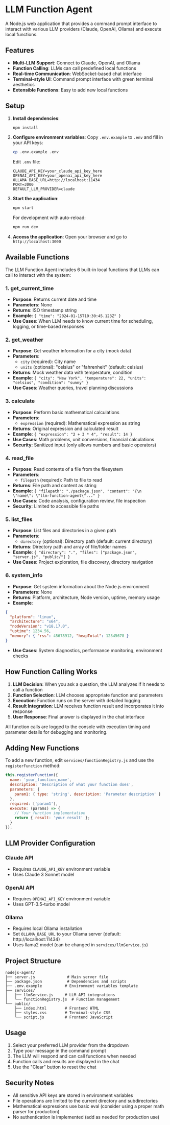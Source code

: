 # LLM Function Agent

A Node.js web application that provides a command prompt interface to interact with various LLM providers (Claude, OpenAI, Ollama) and execute local functions.

## Features

- **Multi-LLM Support**: Connect to Claude, OpenAI, and Ollama
- **Function Calling**: LLMs can call predefined local functions
- **Real-time Communication**: WebSocket-based chat interface
- **Terminal-style UI**: Command prompt interface with green terminal aesthetics
- **Extensible Functions**: Easy to add new local functions

## Setup

1. **Install dependencies**:
   ```bash
   npm install
   ```

2. **Configure environment variables**:
   Copy `.env.example` to `.env` and fill in your API keys:
   ```bash
   cp .env.example .env
   ```

   Edit `.env` file:
   ```
   CLAUDE_API_KEY=your_claude_api_key_here
   OPENAI_API_KEY=your_openai_api_key_here
   OLLAMA_BASE_URL=http://localhost:11434
   PORT=3000
   DEFAULT_LLM_PROVIDER=claude
   ```

3. **Start the application**:
   ```bash
   npm start
   ```
   
   For development with auto-reload:
   ```bash
   npm run dev
   ```

4. **Access the application**:
   Open your browser and go to `http://localhost:3000`

## Available Functions

The LLM Function Agent includes 6 built-in local functions that LLMs can call to interact with the system:

### 1. **get_current_time**
- **Purpose**: Returns current date and time
- **Parameters**: None
- **Returns**: ISO timestamp string
- **Example**: `{ "time": "2024-01-15T10:30:45.123Z" }`
- **Use Cases**: When LLM needs to know current time for scheduling, logging, or time-based responses

### 2. **get_weather**
- **Purpose**: Get weather information for a city (mock data)
- **Parameters**: 
  - `city` (required): City name
  - `units` (optional): "celsius" or "fahrenheit" (default: celsius)
- **Returns**: Mock weather data with temperature, condition
- **Example**: `{ "city": "New York", "temperature": 22, "units": "celsius", "condition": "sunny" }`
- **Use Cases**: Weather queries, travel planning discussions

### 3. **calculate**
- **Purpose**: Perform basic mathematical calculations
- **Parameters**: 
  - `expression` (required): Mathematical expression as string
- **Returns**: Original expression and calculated result
- **Example**: `{ "expression": "2 + 3 * 4", "result": 14 }`
- **Use Cases**: Math problems, unit conversions, financial calculations
- **Security**: Sanitized input (only allows numbers and basic operators)

### 4. **read_file**
- **Purpose**: Read contents of a file from the filesystem
- **Parameters**: 
  - `filepath` (required): Path to file to read
- **Returns**: File path and content as string
- **Example**: `{ "filepath": "./package.json", "content": "{\n  \"name\": \"llm-function-agent\"..." }`
- **Use Cases**: Code analysis, configuration review, file inspection
- **Security**: Limited to accessible file paths

### 5. **list_files**
- **Purpose**: List files and directories in a given path
- **Parameters**: 
  - `directory` (optional): Directory path (default: current directory)
- **Returns**: Directory path and array of file/folder names
- **Example**: `{ "directory": ".", "files": ["package.json", "server.js", "public/"] }`
- **Use Cases**: Project exploration, file discovery, directory navigation

### 6. **system_info**
- **Purpose**: Get system information about the Node.js environment
- **Parameters**: None
- **Returns**: Platform, architecture, Node version, uptime, memory usage
- **Example**: 
```json
{
  "platform": "linux",
  "architecture": "x64", 
  "nodeVersion": "v18.17.0",
  "uptime": 1234.56,
  "memory": { "rss": 45678912, "heapTotal": 12345678 }
}
```
- **Use Cases**: System diagnostics, performance monitoring, environment checks

## How Function Calling Works

1. **LLM Decision**: When you ask a question, the LLM analyzes if it needs to call a function
2. **Function Selection**: LLM chooses appropriate function and parameters
3. **Execution**: Function runs on the server with detailed logging
4. **Result Integration**: LLM receives function result and incorporates it into response
5. **User Response**: Final answer is displayed in the chat interface

All function calls are logged to the console with execution timing and parameter details for debugging and monitoring.

## Adding New Functions

To add a new function, edit `services/functionRegistry.js` and use the `registerFunction` method:

```javascript
this.registerFunction({
  name: 'your_function_name',
  description: 'Description of what your function does',
  parameters: {
    param1: { type: 'string', description: 'Parameter description' }
  },
  required: ['param1'],
  execute: (params) => {
    // Your function implementation
    return { result: 'your result' };
  }
});
```

## LLM Provider Configuration

### Claude API
- Requires `CLAUDE_API_KEY` environment variable
- Uses Claude 3 Sonnet model

### OpenAI API
- Requires `OPENAI_API_KEY` environment variable
- Uses GPT-3.5-turbo model

### Ollama
- Requires local Ollama installation
- Set `OLLAMA_BASE_URL` to your Ollama server (default: http://localhost:11434)
- Uses llama2 model (can be changed in `services/llmService.js`)

## Project Structure

```
nodejs-agent/
├── server.js              # Main server file
├── package.json           # Dependencies and scripts
├── .env.example          # Environment variables template
├── services/
│   ├── llmService.js     # LLM API integrations
│   └── functionRegistry.js  # Function management
└── public/
    ├── index.html        # Frontend HTML
    ├── styles.css        # Terminal-style CSS
    └── script.js         # Frontend JavaScript
```

## Usage

1. Select your preferred LLM provider from the dropdown
2. Type your message in the command prompt
3. The LLM will respond and can call functions when needed
4. Function calls and results are displayed in the chat
5. Use the "Clear" button to reset the chat

## Security Notes

- All sensitive API keys are stored in environment variables
- File operations are limited to the current directory and subdirectories
- Mathematical expressions use basic eval (consider using a proper math parser for production)
- No authentication is implemented (add as needed for production use)